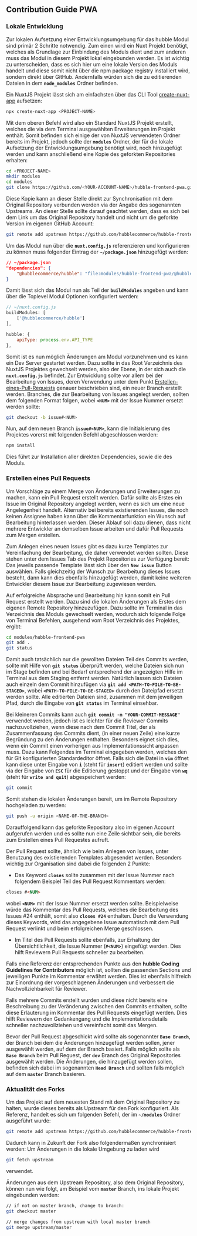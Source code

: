 ## Contribution Guide PWA

### Lokale Entwicklung

Zur lokalen Aufsetzung einer Entwicklungsumgebung für das hubble Modul sind primär 2 Schritte notwendig.
Zum einen wird ein Nuxt Projekt benötigt, welches als Grundlage zur Einbindung des Moduls dient und zum anderen muss das 
Modul in diesem Projekt lokal eingebunden werden. Es ist wichtig zu unterscheiden, dass es sich hier um eine
lokale Version des Moduls handelt und diese somit nicht über die npm package registry installiert wird, 
sondern direkt über GitHub. Andernfalls würden sich die zu editierenden Dateien in dem __`node_modules`__ Ordner
befinden.

Ein NuxtJS Projekt lässt sich am einfachsten über das CLI Tool [create-nuxt-app](https://github.com/nuxt/create-nuxt-app)
aufsetzen:

``` bash
npx create-nuxt-app <PROJECT-NAME>
```

Mit dem oberen Befehl wird also ein Standard NuxtJS Projekt erstellt, welches die via dem Terminal ausgewählten Erweiterungen
im Projekt enthält. Somit befinden sich einige der von NuxtJS verwendeten Ordner bereits im Projekt, jedoch sollte der
__`modules`__ Ordner, der für die lokale Aufsetzung der Entwicklungsumgebung benötigt wird, noch hinzugefügt werden und kann
anschließend eine Kopie des geforkten Repositories erhalten:

``` bash
cd <PROJECT-NAME>
mkdir modules
cd modules
git clone https://github.com/<YOUR-ACCOUNT-NAME>/hubble-frontend-pwa.git
```

Diese Kopie kann an dieser Stelle direkt zur Synchronisation mit dem Original Repository verbunden werden via der Angabe
des sogenannten Upstreams. An dieser Stelle sollte darauf geachtet werden, dass es sich bei dem Link um das Original
Repository handelt und nicht um die geforkte Version im eigenen GitHub Account:

``` bash
git remote add upstream https://github.com/hubblecommerce/hubble-frontend-pwa.git
```


Um das Modul nun über die __`nuxt.config.js`__ referenzieren und konfigurieren zu können muss folgender Eintrag der 
__`~/package.json`__ hinzugefügt werden:

``` json
// ~/package.json
"dependencies": { 
    "@hubblecommerce/hubble": "file:modules/hubble-frontend-pwa/@hubblecommerce/hubble"
}
```
Damit lässt sich das Modul nun als Teil der __`buildModules`__ angeben und kann über die
Toplevel Modul Optionen konfiguriert werden:

``` js
// ~/nuxt.config.js
buildModules: [
    ['@hubblecommerce/hubble']
],

hubble: {
    apiType: process.env.API_TYPE
},
```

Somit ist es nun möglich Änderungen am Modul vorzunehmen und es kann ein Dev Server gestartet werden.
Dazu sollte in das Root Verzeichnis des NuxtJS Projektes gewechselt werden, also der Ebene, in der sich auch die
__`nuxt.config.js`__ befindet.
Zur Entwicklung sollte vor allem bei der Bearbeitung von Issues, deren Verwendung unter dem Punkt [Erstellen-eines-Pull-Requests](./contributionPWA.md/Erstellen-eines-Pull-Requests)
genauer beschrieben sind, ein neuer Branch erstellt werden. Branches, die zur Bearbeitung von Issues angelegt werden,
sollten dem folgenden Format folgen, wobei __`<NUM>`__ mit der Issue Nummer ersetzt werden sollte:

``` bash
git checkout -b issue#<NUM>
```
 
Nun, auf dem neuen Branch __`issue#<NUM>`__,  kann die Initialsierung des Projektes vorerst mit folgenden Befehl abgeschlossen werden:

``` js
npm install
```

Dies führt zur Installation aller direkten Dependencies, sowie die des Moduls.



### Erstellen eines Pull Requests

Um Vorschläge zu einem Merge von Änderungen und Erweiterungen zu machen, kann ein Pull Request erstellt werden. Dafür 
sollte als Erstes ein Issue im Original Repository angelegt werden, wenn es sich um eine neue Angelegenheit handelt. Alternativ bei bereits existierenden Issues, die noch keinen Assignee haben kann über die Kommentarfunktion ein Wunsch auf Bearbeitung hinterlassen werden.
Dieser Ablauf soll dazu dienen, dass nicht mehrere Entwickler an demselben Issue arbeiten und dafür Pull Requests zum Mergen 
erstellen.

Zum Anlegen eines neuen Issues gibt es dazu kurze Templates zur Vereinfachung der Bearbeitung, die daher verwendet werden sollten.
Diese stehen unter dem Issues Tab des Projekt Repositories zur Verfügung bereit: Das jeweils passende Template lässt sich
über den __`New issue`__ Button auswählen. Falls gleichzeitig der Wunsch zur Bearbeitung dieses Issues besteht, dann kann dies 
ebenfalls hinzugefügt werden, damit keine weiteren Entwickler diesem Issue zur Bearbeitung zugewiesen werden.

Auf erfolgreiche Absprache und Bearbeitung hin kann somit ein Pull Request erstellt werden. Dazu sind die lokalen Änderungen
als Erstes dem eigenen Remote Repository hinzuzufügen. Dazu sollte im Terminal in das Verzeichnis des Moduls gewechselt werden,
wodurch sich folgende Folge von Terminal Befehlen, ausgehend vom Root Verzeichnis des Projektes, ergibt:

``` bash
cd modules/hubble-frontend-pwa
git add .
git status
```
Damit auch tatsächlich nur die gewollten Dateien Teil des Commits werden, sollte mit Hilfe von __`git status`__ überprüft
werden, welche Dateien sich nun im Stage befinden und bei Bedarf entsprechend der angezeigten Hilfe im Terminal aus dem
Staging entfernt werden. Natürlich lassen sich Dateien auch einzeln dem Commit hinzufügen via __`git add <PATH-TO-FILE-TO-BE-STAGED>`__, wobei __`<PATH-TO-FILE-TO-BE-STAGED>`__ durch den Dateipfad ersetzt werden sollte. 
Alle editierten Dateien sind, zusammen mit dem jeweiligen Pfad, durch die Eingabe von __`git status`__ im Terminal einsehbar.

Bei kleineren Commits kann auch __`git commit -m "YOUR-COMMIT-MESSAGE"`__ verwendet werden, jedoch ist es leichter für
die Reviewer Commits nachzuvollziehen, wenn diese nach dem Commit Titel, der als Zusammenfassung des Commits dient,
(in einer neuen Zeile) eine kurze Begründung zu den Änderungen enthalten. Besonders eignet sich dies, wenn ein Commit einen vorherigen aus
Implementationssicht anpassen muss. Dazu kann Folgendes im Terminal eingegeben werden, welches den für Git konfigurierten 
Standardeditor öffnet. Falls sich die Datei in __`vim`__ öffnet kann diese unter Eingabe von __`i`__ (steht für __`insert`__) editiert werden und sollte 
via der Eingabe von __`ESC`__ für die Editierung gestoppt und der Eingabe von __`wq`__ (steht für __`write and quit`__) abgespeichert werden:
``` bash
git commit
```

Somit stehen die lokalen Änderungen bereit, um im Remote Repository hochgeladen zu werden:

``` bash
git push -u origin <NAME-OF-THE-BRANCH>
```

Darauffolgend kann das geforkte Repository also im eigenen Account aufgerufen werden und es sollte nun eine Zeile sichtbar sein, 
die bereits zum Erstellen eines Pull Requestes aufruft.

Der Pull Request sollte, ähnlich wie beim Anlegen von Issues, unter Benutzung des existierenden Templates abgesendet werden. 
Besonders wichtig zur Organisation sind dabei die folgenden 2 Punkte:
+ Das Keyword __`closes`__ sollte zusammen mit der Issue Nummer nach folgendem Beispiel Teil des Pull Request Kommentars werden:

``` md
closes #<NUM>
```
wobei __`<NUM>`__ mit der Issue Nummer ersetzt werden sollte. Beispielweise würde das Kommentar des Pull Requests,
welches die Bearbeitung des Issues #24 enthält, somit also __`closes #24`__ enthalten. Durch die Verwendung dieses Keywords,
wird das angegebene Issue automatisch mit dem Pull Request verlinkt und beim erfolgreichen Merge geschlossen.
+ Im Titel des Pull Requests sollte ebenfalls, zur Erhaltung der Übersichtlichkeit, die Issue Nummer (__`#<NUM>`__) eingefügt werden.
Dies hilft Reviewern Pull Requests schneller zu bearbeiten.

Falls eine Referenz der entsprechenden Punkte aus den __hubble Coding Guidelines for Contributors__ möglich ist, sollten die passenden Sections und jeweiligen Punkte im Kommentar erwähnt werden.
Dies ist ebenfalls hilfreich zur Einordnung der vorgeschlagenen Änderungen und verbessert die Nachvollziehbarkeit für Reviewer.

Falls mehrere Commits erstellt wurden und diese nicht bereits eine Beschreibung zu der Veränderung zwischen den Commits 
enthalten, sollte diese Erläuterung im Kommentar des Pull Requests eingefügt werden. Dies hilft Reviewern den Gedankengang
und die Implementationsdetails schneller nachzuvollziehen und vereinfacht somit das Mergen.

Bevor der Pull Request abgeschickt wird sollte als sogenannter __`Base Branch`__, der Branch bei dem die Änderungen hinzugefügt werden sollen, jener ausgewählt werden,
auf dem der Branch basiert. Falls möglich sollte als __`Base Branch`__ beim Pull Request, der __`dev`__ Branch des Original Repositories ausgewählt werden.
Die Änderungen, die hinzugefügt werden sollen, befinden sich dabei im sogenannten __`Head Branch`__ und sollten falls möglich auf dem __`master`__ Branch basieren.


### Aktualität des Forks

Um das Projekt auf dem neuesten Stand mit dem Original Repository zu halten, wurde dieses bereits als Upstream für den Fork
konfiguriert. Als Referenz, handelt es sich um folgenden Befehl, der im __`~/modules`__ Ordner ausgeführt wurde:

``` bash
git remote add upstream https://github.com/hubblecommerce/hubble-frontend-pwa.git
```

Dadurch kann in Zukunft der Fork also folgendermaßen synchronisiert werden:
Um Änderungen in die lokale Umgebung zu laden wird

``` bash
git fetch upstream
```
verwendet.

Änderungen aus dem Upstream Repository, also dem Original Repository, können nun wie folgt, am Beispiel vom __`master`__ Branch, ins lokale Projekt eingebunden werden:
``` bash
// if not on master branch, change to branch:
git checkout master

// merge changes from upstream with local master branch
git merge upstream/master
```